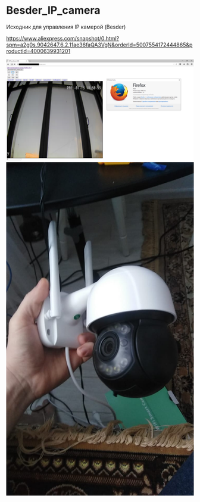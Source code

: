 # Besder_IP_camera
Исходник для управления IP камерой (Besder)

https://www.aliexpress.com/snapshot/0.html?spm=a2g0s.9042647.6.2.11ae36faQA3VgN&orderId=5007554172444865&productId=4000639931201

 <img src="https://raw.githubusercontent.com/MyasnikovIA/Besder_IP_camera/main/img/sc.png?raw=true"/>
 <img src="https://raw.githubusercontent.com/MyasnikovIA/Besder_IP_camera/main/img/View.jpeg?raw=true"/>